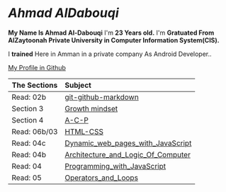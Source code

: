 # *Ahmad AlDabouqi*
**My Name Is Ahmad Al-Dabouqi** I'm **23 Years old.** I'm **Gratuated From AlZaytoonah Private University in Computer Information System(CIS).**

I **trained** Here in Amman in a private company As Android Developer..

[My Profile in Github](https://github.com/ahmadaldabouqii)

| The Sections  | Subject       
| ------------- |:-------------
| Read: 02b     | [git-github-markdown](https://ahmadaldabouqii.github.io/reading-notes/git-github)
| Section 3     | [Growth mindset](https://ahmadaldabouqii.github.io/reading-notes/Growth-Mindset)
| Section 4     | [A-C-P](https://ahmadaldabouqii.github.io/reading-notes/A-C-P)
| Read: 06b/03  | [HTML-CSS](https://ahmadaldabouqii.github.io/reading-notes/HTML-CSS)
| Read: 04c     | [Dynamic_web_pages_with_JavaScript](https://ahmadaldabouqii.github.io/reading-notes/Dynamic_web_pages_with_JavaScript)
| Read: 04b     | [Architecture_and_Logic_Of_Computer](https://ahmadaldabouqii.github.io/reading-notes/Computer_Architecture_and_Logic)
| Read: 04      | [Programming_with_JavaScript](https://ahmadaldabouqii.github.io/reading-notes/Programming_with_JavaScript)
| Read: 05      | [Operators_and_Loops](https://ahmadaldabouqii.github.io/reading-notes/Operators_and_Loops)